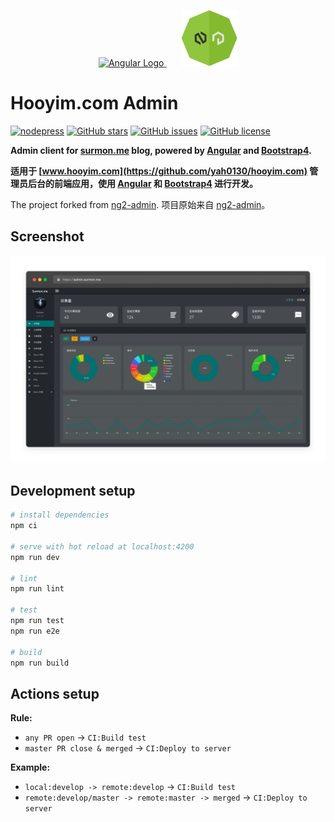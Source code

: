 <p align="center">
  <a href="https://github.com/angular/angular" target="blank">
    <img src="https://angular.io/assets/images/logos/angular/angular.svg" height="90" alt="Angular Logo" />
  </a>
  <span>&nbsp;&nbsp;&nbsp;&nbsp;&nbsp;</span>
  <a href="https://github.com/yah0130/hooyim.com.node" target="blank">
    <img src="https://raw.githubusercontent.com/yah0130/hooyim.com.admin/master/src/assets/images/profile/logo.png" height="90" alt="nodepress Logo" />
  </a>
</p>

# Hooyim.com Admin

[![nodepress](https://img.shields.io/badge/NODE-PRESS-83BA2F?style=for-the-badge&labelColor=90C53F)](https://github.com/yah0130/hooyim.com.node)
[![GitHub stars](https://img.shields.io/github/stars/yah0130/hooyim.com.admin.svg?style=for-the-badge)](https://github.com/yah0130/hooyim.com.admin/stargazers)
[![GitHub issues](https://img.shields.io/github/issues-raw/yah0130/hooyim.com.admin.svg?style=for-the-badge)](https://github.com/yah0130/hooyim.com.admin/issues)
[![GitHub license](https://img.shields.io/github/license/yah0130/hooyim.com.admin.svg?style=for-the-badge)](https://github.com/yah0130/hooyim.com.admin/blob/master/LICENSE)

**Admin client for [surmon.me](https://github.com/yah0130/surmon.me) blog, powered by [Angular](https://github.com/angular/angular) and [Bootstrap4](https://github.com/twbs/bootstrap).** 

**适用于 [www.hooyim.com](https://github.com/yah0130/hooyim.com) 管理员后台的前端应用，使用 [Angular](https://github.com/angular/angular) 和 [Bootstrap4](https://github.com/twbs/bootstrap) 进行开发。** 

The project forked from [ng2-admin](https://akveo.github.io/ng2-admin/). 项目原始来自 [ng2-admin](https://akveo.github.io/ng2-admin/)。

## Screenshot

![](https://raw.githubusercontent.com/yah0130/hooyim.com.admin/master/screenshots/dashboard-dark.png)


## Development setup

```bash
# install dependencies
npm ci

# serve with hot reload at localhost:4200 
npm run dev

# lint
npm run lint

# test
npm run test
npm run e2e

# build
npm run build
```

## Actions setup

**Rule:**
- `any PR open` -> `CI:Build test`
- `master PR close & merged` -> `CI:Deploy to server`

**Example:**
- `local:develop -> remote:develop` -> `CI:Build test`
- `remote:develop/master -> remote:master -> merged` -> `CI:Deploy to server`
